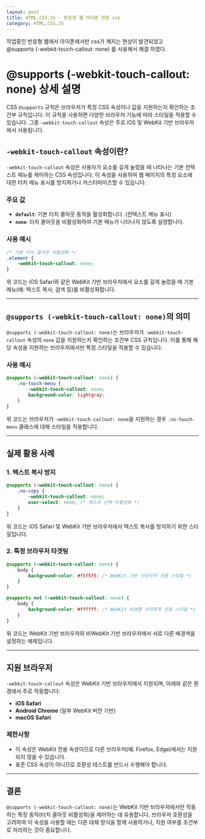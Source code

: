 ```yaml
---
layout: post
title: HTML,CSS,JS - 반응형 웹 아이폰 전용 css
category: HTML,CSS,JS
---
```


작업중인 반응형 웹에서 아이폰에서만 css가 깨지는 현상이 발견되었고   
@supports (-webkit-touch-callout: none) 를 사용해서 해결 하였다.   

# @supports (-webkit-touch-callout: none) 상세 설명

CSS `@supports` 규칙은 브라우저가 특정 CSS 속성이나 값을 지원하는지 확인하는 조건부 규칙입니다. 이 규칙을 사용하면 다양한 브라우저 기능에 따라 스타일을 적용할 수 있습니다. 그중 `-webkit-touch-callout` 속성은 주로 iOS 및 WebKit 기반 브라우저에서 사용됩니다.

## `-webkit-touch-callout` 속성이란?

`-webkit-touch-callout` 속성은 사용자가 요소를 길게 눌렀을 때 나타나는 기본 컨텍스트 메뉴를 제어하는 CSS 속성입니다. 이 속성을 사용하여 웹 페이지의 특정 요소에 대한 터치 메뉴 표시를 방지하거나 커스터마이즈할 수 있습니다.

### 주요 값
- **`default`**: 기본 터치 콜아웃 동작을 활성화합니다. (컨텍스트 메뉴 표시)
- **`none`**: 터치 콜아웃을 비활성화하여 기본 메뉴가 나타나지 않도록 설정합니다.

### 사용 예시
```css
/* 기본 터치 콜아웃 비활성화 */
.element {
    -webkit-touch-callout: none;
}
```

위 코드는 iOS Safari와 같은 WebKit 기반 브라우저에서 요소를 길게 눌렀을 때 기본 메뉴(예: 텍스트 복사, 검색 등)를 비활성화합니다.

---

## `@supports (-webkit-touch-callout: none)`의 의미

`@supports (-webkit-touch-callout: none)`는 브라우저가 `-webkit-touch-callout` 속성의 `none` 값을 지원하는지 확인하는 조건부 CSS 규칙입니다. 이를 통해 해당 속성을 지원하는 브라우저에서만 특정 스타일을 적용할 수 있습니다.

### 사용 예시
```css
@supports (-webkit-touch-callout: none) {
    .no-touch-menu {
        -webkit-touch-callout: none;
        background-color: lightgray;
    }
}
```

위 코드는 브라우저가 `-webkit-touch-callout: none`을 지원하는 경우 `.no-touch-menu` 클래스에 대해 스타일을 적용합니다.

---

## 실제 활용 사례

### 1. 텍스트 복사 방지
```css
@supports (-webkit-touch-callout: none) {
    .no-copy {
        -webkit-touch-callout: none;
        user-select: none; /* 텍스트 선택 비활성화 */
    }
}
```
위 코드는 iOS Safari 및 WebKit 기반 브라우저에서 텍스트 복사를 방지하기 위한 스타일입니다.

### 2. 특정 브라우저 타겟팅
```css
@supports (-webkit-touch-callout: none) {
    body {
        background-color: #f5f5f5; /* WebKit 기반 브라우저 전용 스타일 */
    }
}

@supports not (-webkit-touch-callout: none) {
    body {
        background-color: #ffffff; /* WebKit 비호환 브라우저 전용 스타일 */
    }
}
```

위 코드는 WebKit 기반 브라우저와 비WebKit 기반 브라우저에서 서로 다른 배경색을 설정하는 예제입니다.

---

## 지원 브라우저

`-webkit-touch-callout` 속성은 WebKit 기반 브라우저에서 지원되며, 아래와 같은 환경에서 주로 작동합니다:

- **iOS Safari**
- **Android Chrome** (일부 WebKit 버전 기반)
- **macOS Safari**

### 제한사항
- 이 속성은 WebKit 전용 속성이므로 다른 브라우저(예: Firefox, Edge)에서는 지원되지 않을 수 있습니다.
- 표준 CSS 속성이 아니므로 호환성 테스트를 반드시 수행해야 합니다.

---

## 결론

`@supports (-webkit-touch-callout: none)`는 WebKit 기반 브라우저에서만 작동하는 특정 동작(터치 콜아웃 비활성화)을 제어하는 데 유용합니다. 브라우저 호환성을 고려하여 이 속성을 사용할 때는 다른 대체 방식을 함께 사용하거나, 지원 여부를 조건부로 처리하는 것이 중요합니다.

